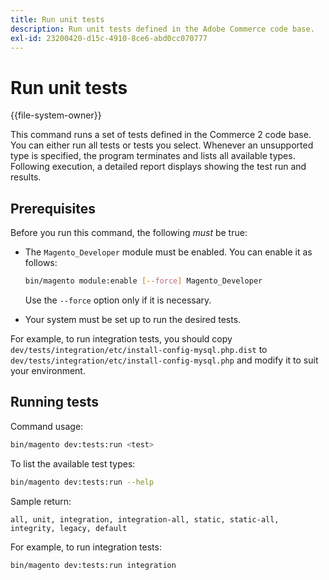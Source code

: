 ```yaml
---
title: Run unit tests
description: Run unit tests defined in the Adobe Commerce code base.
exl-id: 23200420-d15c-4910-8ce6-abd0cc070777
---
```

# Run unit tests

{{file-system-owner}}

This command runs a set of tests defined in the Commerce 2 code base. You can either run all tests or tests you select. Whenever an unsupported type is specified, the program terminates and lists all available types. Following execution, a detailed report displays showing the test run and results.

## Prerequisites

Before you run this command, the following _must_ be true:

-  The `Magento_Developer` module must be enabled. You can enable it as follows:

   ```bash
   bin/magento module:enable [--force] Magento_Developer
   ```

   Use the `--force` option only if it is necessary.

-  Your system must be set up to run the desired tests.

For example, to run integration tests, you should copy `dev/tests/integration/etc/install-config-mysql.php.dist` to `dev/tests/integration/etc/install-config-mysql.php` and modify it to suit your environment.

## Running tests

Command usage:

```bash
bin/magento dev:tests:run <test>
```

To list the available test types:

```bash
bin/magento dev:tests:run --help
```

Sample return:

```
all, unit, integration, integration-all, static, static-all, integrity, legacy, default
```

For example, to run integration tests:

```bash
bin/magento dev:tests:run integration
```
